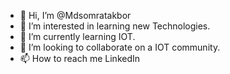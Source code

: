- 👋 Hi, I’m @Mdsomratakbor
- 👀 I’m interested in learning new Technologies.
- 🌱 I’m currently learning IOT.
- 💞️ I’m looking to collaborate on a IOT community.
- 📫 How to reach me LinkedIn 

<!---
Mdsomratakbor/Mdsomratakbor is a ✨ special ✨ repository because its `README.md` (this file) appears on your GitHub profile.
You can click the Preview link to take a look at your changes.
--->
